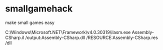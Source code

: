 # smallgamehack
make small games easy

C:\Windows\Microsoft.NET\Framework\v4.0.30319\ilasm.exe Assembly-CSharp.il  /output:Assembly-CSharp.dll /RESOURCE:Assembly-CSharp.res /dll
